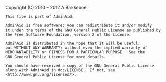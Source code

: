 Copyright (C) 2010 - 2012 A.Bakkeboe.

    This file is part of AdminAid.

    AdminAid is free software: you can redistribute it and/or modify
    it under the terms of the GNU General Public License as published by
    the Free Software Foundation, version 2 of the License.

    AdminAid is distributed in the hope that it will be useful,
    but WITHOUT ANY WARRANTY; without even the implied warranty of
    MERCHANTABILITY or FITNESS FOR A PARTICULAR PURPOSE.  See the
    GNU General Public License for more details.

    You should have received a copy of the GNU General Public License
    along with AdminAid in doc/LICENSE.  If not, see <http://www.gnu.org/licenses/>.